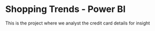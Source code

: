 # Shopping Trends - Power BI
This is the project where we analyst the credit card details for insight
